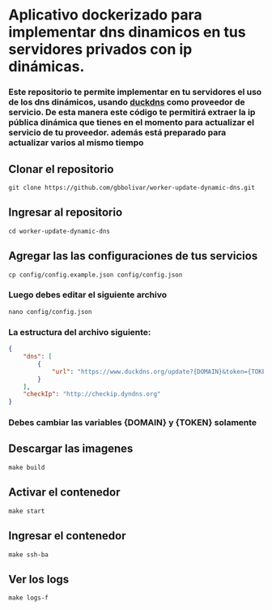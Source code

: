 # Aplicativo dockerizado para implementar dns dinamicos en tus servidores privados con ip dinámicas.
### Este repositorio te permite implementar en tu servidores el uso de los dns dinámicos, usando [duckdns](https://www.duckdns.org/) como proveedor de servicio. De esta manera este código te permitirá extraer la ip pública dinámica que tienes en el momento para actualizar el servicio de tu proveedor. además está preparado para actualizar varios al mismo tiempo
## Clonar el repositorio
```shell
git clone https://github.com/gbbolivar/worker-update-dynamic-dns.git
```
## Ingresar al repositorio
```shell
cd worker-update-dynamic-dns
```
## Agregar las las configuraciones de tus servicios
```shell
cp config/config.example.json config/config.json
```
### Luego debes editar el siguiente archivo
```shell
nano config/config.json
```
### La estructura del archivo siguiente:
```json
{
    "dns": [
        {
            "url": "https://www.duckdns.org/update?{DOMAIN}&token={TOKEN}&ip={IP-PUBLIC}"
        }
    ],
    "checkIp": "http://checkip.dyndns.org"
}
```
### Debes cambiar las variables {DOMAIN} y {TOKEN} solamente

## Descargar las imagenes
```shell
make build
```
## Activar el contenedor
```shell
make start
```
## Ingresar el contenedor
```shell
make ssh-ba
```
## Ver los logs
```shell
make logs-f
```
